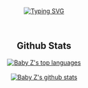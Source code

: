 
<div align="center">
<BR>

[![Typing SVG](https://readme-typing-svg.demolab.com?font=Bebas+Neue&size=37&duration=3000&pause=1000&color=FFD700&center=true&vCenter=true&width=500&height=60&lines=Hey+I'm+Mio;I'm+19+years+old)](https://github.com/MiooDev)
</div>
<tr>
<BR>
<h2 align="center">Github Stats</h2>
<div align="center">
  
[![Baby Z's top languages](https://github-readme-stats.vercel.app/api/top-langs/?username=MiooDev&theme=discord_old_blurple)](https://github.com/MiooDev)
  </BR>
  </BR>
[![Baby Z's github stats](https://github-readme-stats.vercel.app/api?username=MiooDev&theme=discord_old_blurple)](https://github.com/MiooDev)
